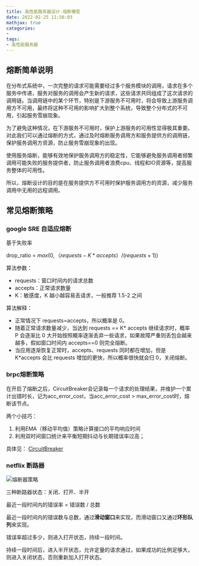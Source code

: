 ```yaml
---
title: 高性能服务器设计-熔断模型
date: 2022-02-25 11:56:03
mathjax: true
categories:
- 
tags: 
- 高性能服务器
---
```


## 熔断简单说明

在分布式系统中，一次完整的请求可能需要经过多个服务模块的调用，请求在多个服务中传递，服务对服务的调用会产生新的请求，这些请求共同组成了这次请求的调用链。当调用链中的某个环节，特别是下游服务不可用时，将会导致上游服务调用方不可用，最终将这种不可用的影响扩大到整个系统，导致整个分布式的不可用，引起服务雪崩现象。

为了避免这种情况，在下游服务不可用时，保护上游服务的可用性显得极其重要。对此我们可以通过熔断的方式，通过及时熔断服务调用方和服务提供方的调用链，保护服务调用方资源，防止服务雪崩现象的出现。

使用服务熔断，能够有效地保护服务调用方的稳定性，它能够避免服务调用者频繁调用可能失败的服务提供者，防止服务调用者浪费cpu、线程和IO资源等，提高服务整体的可用性。

所以，熔断设计的目的是在服务提供方不可用时保护服务调用方的资源，减少服务调用中无用的远程调用。

## 常见熔断策略

### google SRE 自适应熔断

基于失败率

drop_ratio = $max(0, （requests - K * accepts） / (requests + 1))$

算法参数：

- requests：窗口时间内的请求总数
- accepts：正常请求数量
- K：敏感度，K 越小越容易丢请求，一般推荐 1.5-2 之间

算法解释：

- 正常情况下 requests=accepts，所以概率是 0。
- 随着正常请求数量减少，当达到 requests == K* accepts 继续请求时，概率 P 会逐渐比 0 大开始按照概率逐渐丢弃一些请求，如果故障严重则丢包会越来越多，假如窗口时间内 accepts==0 则完全熔断。
- 当应用逐渐恢复正常时，accepts、requests 同时都在增加，但是 K*accepts 会比 requests 增加的更快，所以概率很快就会归 0，关闭熔断。

### brpc熔断策略

在开启了熔断之后，CircuitBreaker会记录每一个请求的处理结果，并维护一个累计出错时长，记为acc_error_cost，当acc_error_cost > max_error_cost时，熔断该节点。

两个小技巧：

1. 利用EMA（移动平均值）策略计算接口的平均响应时间
2. 利用双时间窗口统计来平衡短期抖动与长期错误率过高；

具体见：
[CircuitBreaker](https://github.com/apache/incubator-brpc/blob/master/docs/cn/circuit_breaker.md)

### netflix 断路器

![熔断器策略](https://img-blog.csdnimg.cn/20201201181047280.png)

三种断路器状态：关闭、打开、半开

最近一段时间内的错误率 = 错误数 / 总数

最近一段时间内的错误数与总数，通过**滑动窗口**来实现，而滑动窗口又通过**环形队列**来实现。

错误率超过多少，则进入打开状态，持续一段时间。

持续一段时间后，进入半开状态，允许定量的请求通过，如果成功的比例足够大，则进入关闭状态，否则重新加入打开状态。
